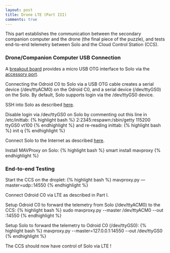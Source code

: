 ```yaml
---
layout: post
title: Drone LTE (Part III)
comments: true
---
```


This part establishes the communication between the secondary companion computer and the drone (the final piece of the puzzle), and tests end-to-end telemetry between Solo and the Cloud Control Station (CCS).

### Drone/Companion Computer USB Connection

A [breakout board](http://viresity.com/product/3dr-solo-accessory-breakout-board/) provides a micro USB OTG interface to Solo via the [accessory port](https://dev.3dr.com/hardware-accessorybay.html).

Connecting the Odroid C0 to Solo via a USB OTG cable creates a serial device (/dev/ttyACM0) on the Odroid C0, and a serial device (/dev/ttyGS0) on the Solo. By default, Solo supports login via the /dev/ttyGS0 device. 

SSH into Solo as described [here](https://dev.3dr.com/starting-network.html).

Disable login via /dev/ttyGS0 on Solo by commenting out this line in /etc/inittab:
{% highlight bash %}
2:2345:respawn:/sbin/getty 115200 ttyGS0 vt100
{% endhighlight %}
and re-reading inittab:
{% highlight bash %}
init q
{% endhighlight %}

Connect Solo to the Internet as described [here](https://dev.3dr.com/starting-utils.html).

Install MAVProxy on Solo:
{% highlight bash %}
smart install mavproxy
{% endhighlight %}

### End-to-end Testing

Start the CCS on the droplet:
{% highlight bash %}
mavproxy.py —master=udp:<Droplet IP>:14550
{% endhighlight %}

Connect Odroid C0 via LTE as described in Part I.

Setup Odroid C0 to forward the telemetry from Solo (/dev/ttyACM0) to the CCS:
{% highlight bash %}
sudo mavproxy.py --master /dev/ttyACM0 --out <Droplet IP>:14550
{% endhighlight %}

Setup Solo to forward the telemetry to Odroid C0 (/dev/ttyGS0):
{% highlight bash %}
mavproxy.py --master=127.0.0.1:14550 --out /dev/ttyGS0
{% endhighlight %}

The CCS should now have control of Solo via LTE !